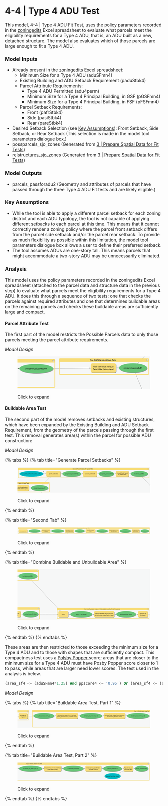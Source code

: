 # 4-4 | Type 4 ADU Test

This model, 4-4 | Type 4 ADU Fit Test, uses the policy parameters recorded in the [zoningedits](../../analysis-preparation/tabular-inputs/#tabular-inputs) Excel spreadsheet to evaluate what parcels meet the eligibility requirements for a Type 4 ADU, that is, an ADU built as a new, detached structure. The model also evaluates which of those parcels are large enough to fit a Type 4 ADU.

### Model Inputs

* Already present in the [zoningedits](../../analysis-preparation/tabular-inputs/) Excel spreadsheet:
  * Minimum Size for a Type 4 ADU (aduSFmn4)
  * Existing Building and ADU Setback Requirement (paduStbk4)
  * Parcel Attribute Requirements:&#x20;
    * Type 4 ADU Permitted (adu4perm)
    * Minimum Size for a Type 4 Principal Building, in GSF (pGSFmn4)
    * Minimum Size for a Type 4 Principal Building, in FSF (pFSFmn4)
  * Parcel Setback Requirements:&#x20;
    * Front (pafrStbk4)
    * Side (pasiStbk4)
    * Rear (pareStbk4)
* Desired Setback Selection (see [Key Assumptions](4-4-or-type-4-adu-test.md#key-assumptions)): Front Setback, Side Setback, or Rear Setback (This selection is made in the model tool parameters dialogue box.)
* possparcels\_sjo\_zones (Generated from [3 | Prepare Spatial Data for Fit Tests](../3-or-prepare-spatial-data-for-fit-tests.md))
* relstructures\_sjo\_zones (Generated from [3 | Prepare Spatial Data for Fit Tests](../3-or-prepare-spatial-data-for-fit-tests.md))

### Model Outputs

* parcels\_passforadu2 (Geometry and attributes of parcels that have passed through the three Type 4 ADU Fit tests and are likely eligible.)&#x20;

### Key Assumptions

* While the tool is able to apply a different parcel setback for each zoning district and each ADU typology, the tool is not capable of applying different setbacks to each parcel at this time. This means that it cannot correctly render a zoning policy where the parcel front setback differs from the parcel side setback and/or the parcel rear setback. To provide as much flexibility as possible within this limitation, the model tool parameters dialogue box allows a user to define their preferred setback.
* The tool assumes ADUs are one-story tall. This means parcels that might accommodate a two-story ADU may be unnecessarily eliminated.

### Analysis

This model uses the policy parameters recorded in the zoningedits Excel spreadsheet (attached to the parcel data and structure data in the previous step) to evaluate what parcels meet the eligibility requirements for a Type 4 ADU. It does this through a sequence of two tests: one that checks the parcels against required attributes and one that determines buildable areas on the remaining parcels and checks these buildable areas are sufficiently large and compact.

#### Parcel Attribute Test

The first part of the model restricts the Possible Parcels data to only those parcels meeting the parcel attribute requirements.&#x20;

_Model Design_

<figure><img src="../../.gitbook/assets/image (6).png" alt=""><figcaption><p>Click to expand</p></figcaption></figure>

#### Buildable Area Test

The second part of the model removes setbacks and existing structures, which have been expanded by the Existing Building and ADU Setback Requirement, from the geometry of the parcels passing through the first test. This removal generates area(s) within the parcel for possible ADU construction:

_Model Design_

{% tabs %}
{% tab title="Generate Parcel Setbacks" %}
<figure><img src="../../.gitbook/assets/image (12).png" alt=""><figcaption><p>Click to expand</p></figcaption></figure>
{% endtab %}

{% tab title="Second Tab" %}
<figure><img src="../../.gitbook/assets/image (11).png" alt=""><figcaption><p>Click to expand</p></figcaption></figure>
{% endtab %}

{% tab title="Combine Buildable and Unbuildable Area" %}
<figure><img src="../../.gitbook/assets/image (15).png" alt=""><figcaption><p>Click to expand</p></figcaption></figure>
{% endtab %}
{% endtabs %}

These areas are then restricted to those exceeding the minimum size for a Type 4 ADU and to those with shapes that are sufficiently compact. This compactness test uses a [Polsby Popper ](https://en.wikipedia.org/wiki/Polsby%E2%80%93Popper\_test)score; areas that are closer to the minimum size for a Type 4 ADU must have Posby Popper score closer to 1 to pass, while areas that are larger need lower scores. The test used in the analysis is below.

```sql
(area_sf4 <= (aduSFmn4*1.25) And ppscore4 <= '0.95') Or (area_sf4 <= (aduSFmn4*1.5) And ppscore4 <= '0.85') Or (area_sf4 <= (aduSFmn4*1.75) And ppscore4 <= '0.75') Or (area_sf4 <= (aduSFmn4*2.0) And ppscore4 <= '0.5') Or (area_sf4 <= (aduSFmn4*2.25) And ppscore4 <= '0.25') Or (area_sf4 <= (aduSFmn4*2.5) And ppscore4 <= '0.15') Or (area_sf4 <= (aduSFmn4* 3) And ppscore4 <= '0.10')
```

_Model Design_

{% tabs %}
{% tab title="Buildable Area Test, Part 1" %}
<figure><img src="../../.gitbook/assets/image (16).png" alt=""><figcaption><p>Click to expand</p></figcaption></figure>
{% endtab %}

{% tab title="Buildable Area Test, Part 2" %}
<figure><img src="../../.gitbook/assets/image (2).png" alt=""><figcaption><p>Click to expand</p></figcaption></figure>
{% endtab %}
{% endtabs %}

<mark style="background-color:orange;"></mark>
